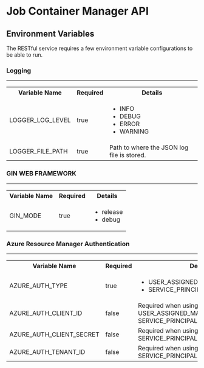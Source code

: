 # **Job Container Manager API**

## **Environment Variables**

The RESTful service requires a few environment variable configurations to be able to run.

### **Logging**

<table>
    <hr>
        <th>Variable Name</th>
        <th>Required</th>
        <th>Details</th>
    </hr>
    <tr>
        <td>LOGGER_LOG_LEVEL</td>
        <td>true</td>
        <td>
            <ul>
                <li>INFO</li>
                <li>DEBUG</li>
                <li>ERROR</li>
                <li>WARNING</li>
            </ul>
        </td>
    </tr>
    <tr>
        <td>LOGGER_FILE_PATH</td>
        <td>true</td>
        <td>
            Path to where the JSON log file is stored.
        </td>
    </tr>
</table>

### **GIN WEB FRAMEWORK**

<table>
    <hr>
        <th>Variable Name</th>
        <th>Required</th>
        <th>Details</th>
    </hr>
    <tr>
        <td>GIN_MODE</td>
        <td>true</td>
        <td>
            <ul>
                <li>release</li>
                <li>debug</li>
            </ul>
        </td>
    </tr>
</table>

### **Azure Resource Manager Authentication**

<table>
    <hr>
        <th>Variable Name</th>
        <th>Required</th>
        <th>Details</th>
    </hr>
    <tr>
        <td>AZURE_AUTH_TYPE</td>
        <td>true</td>
        <td>
            <ul>
                <li>USER_ASSIGNED_MANAGED_IDENTITY</li>
                <li>SERVICE_PRINCIPAL</li>
            </ul>
        </td>
    </tr>
    <tr>
        <td>AZURE_AUTH_CLIENT_ID</td>
        <td>false</td>
        <td>
            Required when using either USER_ASSIGNED_MANAGED_IDENTITY
            or SERVICE_PRINCIPAL.
        </td>
    </tr>
    <tr>
        <td>AZURE_AUTH_CLIENT_SECRET</td>
        <td>false</td>
        <td>
            Required when using either SERVICE_PRINCIPAL.
        </td>
    </tr>
    <tr>
        <td>AZURE_AUTH_TENANT_ID</td>
        <td>false</td>
        <td>
            Required when using either SERVICE_PRINCIPAL.
        </td>
    </tr>
</table>
